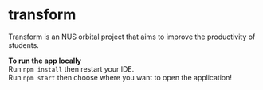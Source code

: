 # transform
Transform is an NUS orbital project that aims to improve the productivity of students.
<br>

**To run the app locally**
<br>
Run `npm install` then restart your IDE.
<br>
Run `npm start` then choose where you want to open the application!


